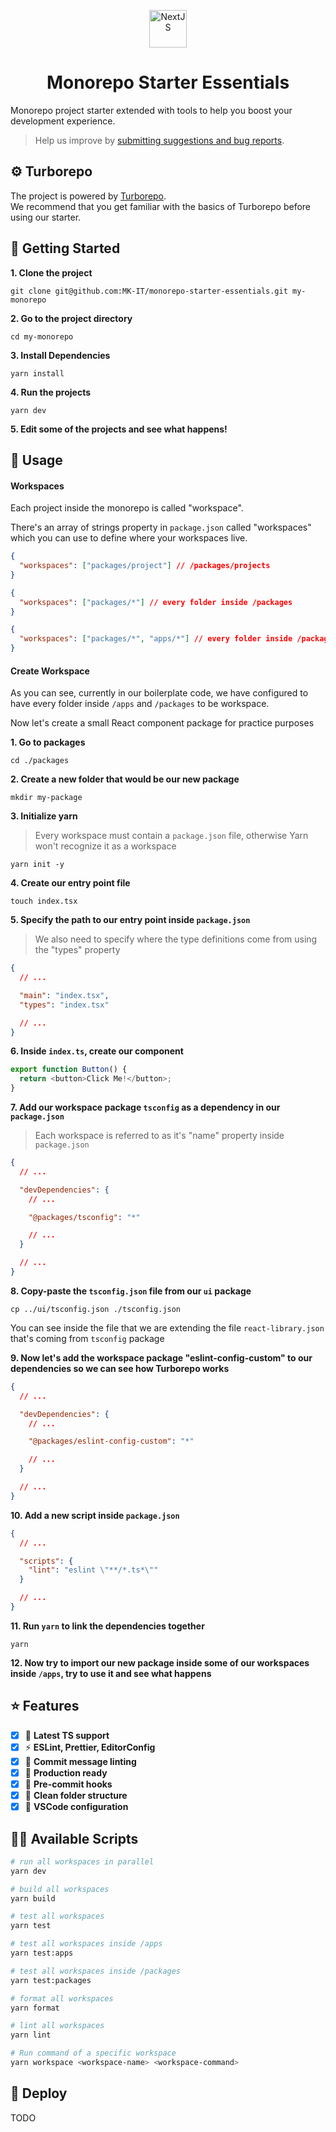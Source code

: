 <p align="center">
  <a href="https://nextjs.org">
    <img alt="NextJS" src="https://camo.githubusercontent.com/92ec9eb7eeab7db4f5919e3205918918c42e6772562afb4112a2909c1aaaa875/68747470733a2f2f6173736574732e76657263656c2e636f6d2f696d6167652f75706c6f61642f76313630373535343338352f7265706f7369746f726965732f6e6578742d6a732f6e6578742d6c6f676f2e706e67" width="60" />
  </a>
</p>
<h1 align="center">
  Monorepo Starter Essentials
</h1>

Monorepo project starter extended with tools to help you boost your development experience.

> Help us improve by [submitting suggestions and bug reports](https://github.com/MK-IT/monorepo-starter-essentials/issues).

## ⚙ Turborepo

The project is powered by [Turborepo](https://turbo.build/repo).  
We recommend that you get familiar with the basics of Turborepo before using our starter.

## 🚀 Getting Started

**1. Clone the project**

```
git clone git@github.com:MK-IT/monorepo-starter-essentials.git my-monorepo
```

**2. Go to the project directory**

```
cd my-monorepo
```

**3. Install Dependencies**

```
yarn install
```

**4. Run the projects**

```
yarn dev
```

**5. Edit some of the projects and see what happens!**

## 🔨 Usage

#### Workspaces

Each project inside the monorepo is called "workspace".

There's an array of strings property in `package.json` called "workspaces" which you can use to define where your workspaces live.

```json
{
  "workspaces": ["packages/project"] // /packages/projects
}
```

```json
{
  "workspaces": ["packages/*"] // every folder inside /packages
}
```

```json
{
  "workspaces": ["packages/*", "apps/*"] // every folder inside /packages and /apps
}
```

#### Create Workspace

As you can see, currently in our boilerplate code, we have configured to have every folder inside `/apps` and `/packages` to be workspace.

Now let's create a small React component package for practice purposes

**1. Go to packages**

```
cd ./packages
```

**2. Create a new folder that would be our new package**

```
mkdir my-package
```

**3. Initialize yarn**

> Every workspace must contain a `package.json` file, otherwise Yarn won't recognize it as a workspace

```
yarn init -y
```

**4. Create our entry point file**

```
touch index.tsx
```

**5. Specify the path to our entry point inside `package.json`**

> We also need to specify where the type definitions come from using the "types" property

```json
{
  // ...

  "main": "index.tsx",
  "types": "index.tsx"

  // ...
}
```

**6. Inside `index.ts`, create our component**

```ts
export function Button() {
  return <button>Click Me!</button>;
}
```

**7. Add our workspace package `tsconfig` as a dependency in our `package.json`**

> Each workspace is referred to as it's "name" property inside `package.json`

```json
{
  // ...

  "devDependencies": {
    // ...

    "@packages/tsconfig": "*"

    // ...
  }

  // ...
}
```

**8. Copy-paste the `tsconfig.json` file from our `ui` package**

```
cp ../ui/tsconfig.json ./tsconfig.json
```

You can see inside the file that we are extending the file `react-library.json` that's coming from `tsconfig` package

**9. Now let's add the workspace package "eslint-config-custom" to our dependencies so we can see how Turborepo works**

```json
{
  // ...

  "devDependencies": {
    // ...

    "@packages/eslint-config-custom": "*"

    // ...
  }

  // ...
}
```

**10. Add a new script inside `package.json`**

```json
{
  // ...

  "scripts": {
    "lint": "eslint \"**/*.ts*\""
  }

  // ...
}
```

**11. Run `yarn` to link the dependencies together**

```
yarn
```

**12. Now try to import our new package inside some of our workspaces inside `/apps`, try to use it and see what happens**

## ⭐ Features

- [x] 💪 **Latest TS support**
- [x] ⚡️ **ESLint, Prettier, EditorConfig**
- [x] 🤝 **Commit message linting**
- [x] 🚀 **Production ready**
- [x] 🚦 **Pre-commit hooks**
- [x] 📂 **Clean folder structure**
- [x] 🐛 **VSCode configuration**

## 👷‍♂️ Available Scripts

```bash
# run all workspaces in parallel
yarn dev

# build all workspaces
yarn build

# test all workspaces
yarn test

# test all workspaces inside /apps
yarn test:apps

# test all workspaces inside /packages
yarn test:packages

# format all workspaces
yarn format

# lint all workspaces
yarn lint

# Run command of a specific workspace
yarn workspace <workspace-name> <workspace-command>
```

## 💫 Deploy

TODO
